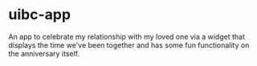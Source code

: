 # uibc-app
An app to celebrate my relationship with my loved one via a widget that displays the time we've been together and has some fun functionality on the anniversary itself.
